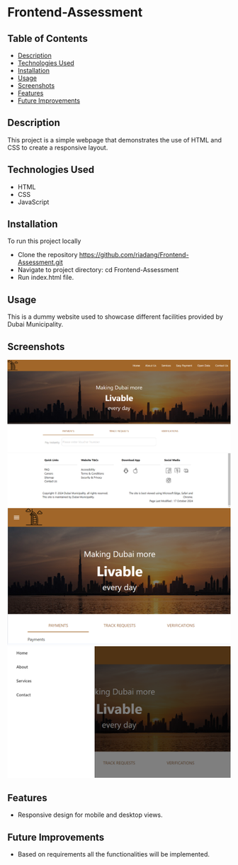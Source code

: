 # Frontend-Assessment

## Table of Contents

- [Description](#description)
- [Technologies Used](#technologies-used)
- [Installation](#installation)
- [Usage](#usage)
- [Screenshots](#screenshots)
- [Features](#features)
- [Future Improvements](#future-improvements)

## Description

This project is a simple webpage that demonstrates the use of HTML and CSS to create a responsive layout.

## Technologies Used

- HTML
- CSS
- JavaScript

## Installation

To run this project locally
- Clone the repository https://github.com/riadang/Frontend-Assessment.git
- Navigate to project directory: cd Frontend-Assessment
- Run index.html file.

## Usage

This is a dummy website used to showcase different facilities provided by Dubai Municipality.

## Screenshots

![Header-Banner-Tabs](/images/header-banner-tabs.png)
![Footer](/images/footer.png)
![Tablet View](/images/tablet%20view.png)
![Tablet Menu Open](/images/tablet-menu-open.png)

## Features

- Responsive design for mobile and desktop views.

## Future Improvements

- Based on requirements all the functionalities will be implemented.
